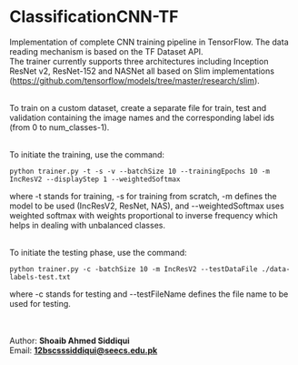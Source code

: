 # ClassificationCNN-TF

Implementation of complete CNN training pipeline in TensorFlow. The data reading mechanism is based on the TF Dataset API.
<br/>The trainer currently supports three architectures including Inception ResNet v2, ResNet-152 and NASNet all based on Slim implementations (https://github.com/tensorflow/models/tree/master/research/slim).

<br/>To train on a custom dataset, create a separate file for train, test and validation containing the image names and the corresponding label ids (from 0 to num_classes-1).

<br/>To initiate the training, use the command:
```
python trainer.py -t -s -v --batchSize 10 --trainingEpochs 10 -m IncResV2 --displayStep 1 --weightedSoftmax
```
where -t stands for training, -s for training from scratch, -m defines the model to be used (IncResV2, ResNet, NAS), and --weightedSoftmax uses weighted softmax with weights proportional to inverse frequency which helps in dealing with unbalanced classes.

<br/>To initiate the testing phase, use the command:
```
python trainer.py -c -batchSize 10 -m IncResV2 --testDataFile ./data-labels-test.txt
```
where -c stands for testing and --testFileName defines the file name to be used for testing.

<br/><br/> Author: <b>Shoaib Ahmed Siddiqui</b>
<br/> Email: <b>12bscsssiddiqui@seecs.edu.pk</b>
